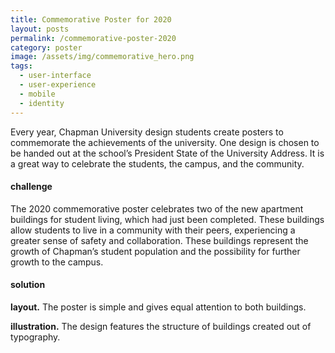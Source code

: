 ```yaml
---
title: Commemorative Poster for 2020
layout: posts
permalink: /commemorative-poster-2020
category: poster
image: /assets/img/commemorative_hero.png
tags:
  - user-interface
  - user-experience
  - mobile
  - identity
---
```

Every year, Chapman University design students create posters to commemorate the achievements of the university. One design is chosen to be handed out at the school’s President State of the University Address. It is a great way to celebrate the students, the campus, and the community.

#### challenge

The 2020 commemorative poster celebrates two of the new apartment buildings for student living, which had just been completed. These buildings allow students to live in a community with their peers, experiencing a greater sense of safety and collaboration. These buildings represent the growth of Chapman’s student population and the possibility for further growth to the campus.

#### solution

**layout.** The poster is simple and gives equal attention to both buildings.

**illustration.** The design features the structure of buildings created out of typography.